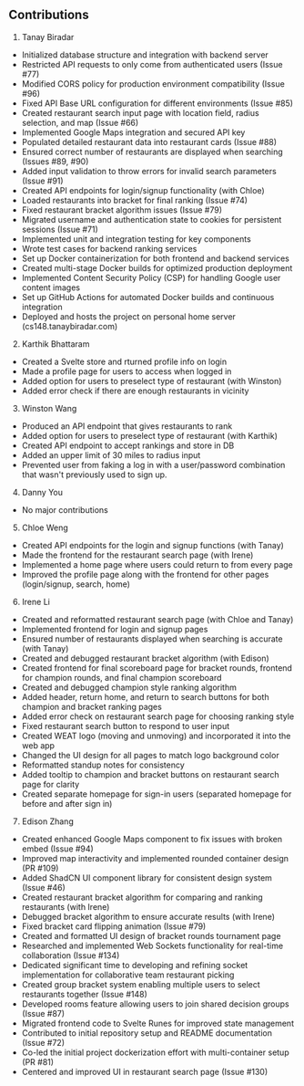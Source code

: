 ## Contributions
1. Tanay Biradar
- Initialized database structure and integration with backend server
- Restricted API requests to only come from authenticated users (Issue #77)
- Modified CORS policy for production environment compatibility (Issue #96)
- Fixed API Base URL configuration for different environments (Issue #85)
- Created restaurant search input page with location field, radius selection, and map (Issue #66)
- Implemented Google Maps integration and secured API key
- Populated detailed restaurant data into restaurant cards (Issue #88)
- Ensured correct number of restaurants are displayed when searching (Issues #89, #90)
- Added input validation to throw errors for invalid search parameters (Issue #91)
- Created API endpoints for login/signup functionality (with Chloe)
- Loaded restaurants into bracket for final ranking (Issue #74)
- Fixed restaurant bracket algorithm issues (Issue #79)
- Migrated username and authentication state to cookies for persistent sessions (Issue #71)
- Implemented unit and integration testing for key components
- Wrote test cases for backend ranking services
- Set up Docker containerization for both frontend and backend services
- Created multi-stage Docker builds for optimized production deployment
- Implemented Content Security Policy (CSP) for handling Google user content images
- Set up GitHub Actions for automated Docker builds and continuous integration
- Deployed and hosts the project on personal home server (cs148.tanaybiradar.com)
  
2. Karthik Bhattaram
- Created a Svelte store and rturned profile info on login
- Made a profile page for users to access when logged in
- Added option for users to preselect type of restaurant (with Winston)
- Added error check if there are enough restaurants in vicinity
  
3. Winston Wang
- Produced an API endpoint that gives restaurants to rank
- Added option for users to preselect type of restaurant (with Karthik)
- Created API endpoint to accept rankings and store in DB
- Added an upper limit of 30 miles to radius input
- Prevented user from faking a log in with a user/password combination that wasn't previously used to sign up.
  
4. Danny You
- No major contributions

5. Chloe Weng
- Created API endpoints for the login and signup functions (with Tanay)
- Made the frontend for the restaurant search page (with Irene)
- Implemented a home page where users could return to from every page
- Improved the profile page along with the frontend for other pages (login/signup, search, home)

6. Irene Li
- Created and reformatted restaurant search page (with Chloe and Tanay)
- Implemented frontend for login and signup pages
- Ensured number of restaurants displayed when searching is accurate (with Tanay)
- Created and debugged restaurant bracket algorithm (with Edison)
- Created frontend for final scoreboard page for bracket rounds, frontend for champion rounds, and final champion scoreboard
- Created and debugged champion style ranking algorithm
- Added header, return home, and return to search buttons for both champion and bracket ranking pages
- Added error check on restaurant search page for choosing ranking style
- Fixed restaurant search button to respond to user input
- Created WEAT logo (moving and unmoving) and incorporated it into the web app
- Changed the UI design for all pages to match logo background color
- Reformatted standup notes for consistency
- Added tooltip to champion and bracket buttons on restaurant search page for clarity
- Created separate homepage for sign-in users (separated homepage for before and after sign in)

7. Edison Zhang
- Created enhanced Google Maps component to fix issues with broken embed (Issue #94)
- Improved map interactivity and implemented rounded container design (PR #109)
- Added ShadCN UI component library for consistent design system (Issue #46)
- Created restaurant bracket algorithm for comparing and ranking restaurants (with Irene)
- Debugged bracket algorithm to ensure accurate results (with Irene)
- Fixed bracket card flipping animation (Issue #79)
- Created and formatted UI design of bracket rounds tournament page
- Researched and implemented Web Sockets functionality for real-time collaboration (Issue #134)
- Dedicated significant time to developing and refining socket implementation for collaborative team restaurant picking
- Created group bracket system enabling multiple users to select restaurants together (Issue #148)
- Developed rooms feature allowing users to join shared decision groups (Issue #87)
- Migrated frontend code to Svelte Runes for improved state management
- Contributed to initial repository setup and README documentation (Issue #72)
- Co-led the initial project dockerization effort with multi-container setup (PR #81)
- Centered and improved UI in restaurant search page (Issue #130)

